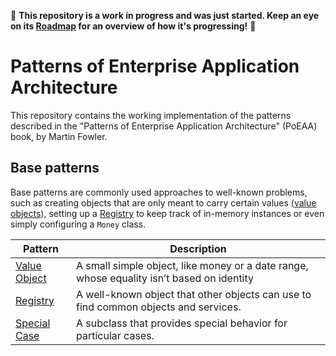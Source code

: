 🚧 **This repository is a work in progress and was just started. Keep an eye on its [Roadmap](https://github.com/users/kaiosilveira/projects/5/views/1) for an overview of how it's progressing!** 🚧

# Patterns of Enterprise Application Architecture

This repository contains the working implementation of the patterns described in the "Patterns of Enterprise Application Architecture" (PoEAA) book, by Martin Fowler.

## Base patterns

Base patterns are commonly used approaches to well-known problems, such as creating objects that are only meant to carry certain values ([value objects](https://github.com/kaiosilveira/poeaa-base-patterns)), setting up a [Registry](https://github.com/kaiosilveira/poeaa-registry/tree/main) to keep track of in-memory instances or even simply configuring a `Money` class.

| Pattern                                                            | Description                                                                               |
| ------------------------------------------------------------------ | ----------------------------------------------------------------------------------------- |
| [Value Object](https://github.com/kaiosilveira/poeaa-value-object) | A small simple object, like money or a date range, whose equality isn’t based on identity |
| [Registry](https://github.com/kaiosilveira/poeaa-registry)         | A well-known object that other objects can use to find common objects and services.       |
| [Special Case](https://github.com/kaiosilveira/poeaa-special-case) | A subclass that provides special behavior for particular cases.                           |

